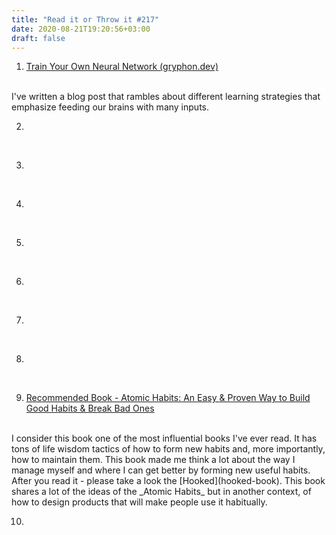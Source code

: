 ```yaml
---
title: "Read it or Throw it #217"
date: 2020-08-21T19:20:56+03:00
draft: false
---
```


1. [Train Your Own Neural Network (gryphon.dev)](train-your-own-neural-network)
<br/>
I've written a  blog post that rambles about different learning strategies 
that emphasize feeding our brains with many inputs. 

2. []()
<br/>

3. []()
<br/>

4. []()
<br/>

5. []()
<br/>

6. []()
<br/>

7. []()
<br/>

8. []()
<br/>

9. [Recommended Book - Atomic Habits: An Easy & Proven Way to Build Good Habits & Break Bad Ones](atomic-habits-book)
<br/>
I consider this book one of the most influential books I've ever read.
It has tons of life wisdom tactics of how to form new habits and, more importantly, how to maintain them.
This book made me think a lot about the way I manage myself and where I can get better by forming new useful habits.
<br/>
After you read it - please take a look the [Hooked](hooked-book).
This book shares a lot of the ideas of the _Atomic Habits_ but in another context, of how to design products
that will make people use it habitually.

10. []() 
<br/>


[train-your-own-neural-network]: https://gryphon.dev/2020/04/29/train-your-own-neural-network
[focus]: https://heyfocus.com/
[atomic-habits-book]: https://www.amazon.com/Atomic-Habits-Proven-Build-Break-ebook/dp/B01N5AX61W
[hooked-book]: https://www.amazon.com/Hooked-How-Build-Habit-Forming-Products/dp/B00HZY1N0K/
